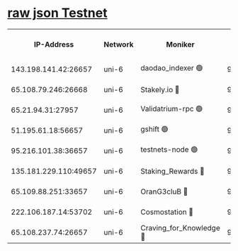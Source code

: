 [raw json Testnet](https://rpc-check.junot.stavr.tech/junot/rpc-junot-result.json)
=


<table><tr><th>IP-Address</th><th>Network</th><th>Moniker</th><th>Latest Block Height</th><th>Earliest Block Height</th><th>Catching Up</th><th>Tx Index</th><th>Voting Power</th><th>Scan Time</th></tr><tr><td>143.198.141.42:26657</td><td>uni-6</td><td>daodao_indexer 🟢</td><td>9169097</td><td>1</td><td>False</td><td>off</td><td>0</td><td>2024-03-24T03:30:49.657206601UTC</td></tr><tr><td>65.108.79.246:26668</td><td>uni-6</td><td>Stakely.io 🔴</td><td>9169090</td><td>1570872</td><td>False</td><td>on</td><td>11</td><td>2024-03-24T03:30:31.911681727UTC</td></tr><tr><td>65.21.94.31:27957</td><td>uni-6</td><td>Validatrium-rpc 🟢</td><td>9169088</td><td>2943363</td><td>False</td><td>on</td><td>0</td><td>2024-03-24T03:30:27.520321205UTC</td></tr><tr><td>51.195.61.18:56657</td><td>uni-6</td><td>gshift 🟢</td><td>9169083</td><td>7691417</td><td>False</td><td>on</td><td>0</td><td>2024-03-24T03:30:13.656116562UTC</td></tr><tr><td>95.216.101.38:36657</td><td>uni-6</td><td>testnets-node 🟢</td><td>9169091</td><td>8116304</td><td>False</td><td>on</td><td>0</td><td>2024-03-24T03:30:34.250937185UTC</td></tr><tr><td>135.181.229.110:49657</td><td>uni-6</td><td>Staking_Rewards 🔴</td><td>9169099</td><td>8388763</td><td>False</td><td>on</td><td>1008</td><td>2024-03-24T03:30:56.391185912UTC</td></tr><tr><td>65.109.88.251:33657</td><td>uni-6</td><td>OranG3cluB 🔴</td><td>9169099</td><td>8418953</td><td>False</td><td>on</td><td>11</td><td>2024-03-24T03:30:54.064182285UTC</td></tr><tr><td>222.106.187.14:53702</td><td>uni-6</td><td>Cosmostation 🔴</td><td>9169087</td><td>9017363</td><td>False</td><td>on</td><td>109013</td><td>2024-03-24T03:30:25.186245682UTC</td></tr><tr><td>65.108.237.74:26657</td><td>uni-6</td><td>Craving_for_Knowledge 🔴</td><td>9169095</td><td>9080155</td><td>False</td><td>on</td><td>9004</td><td>2024-03-24T03:30:44.723640238UTC</td></tr></table>